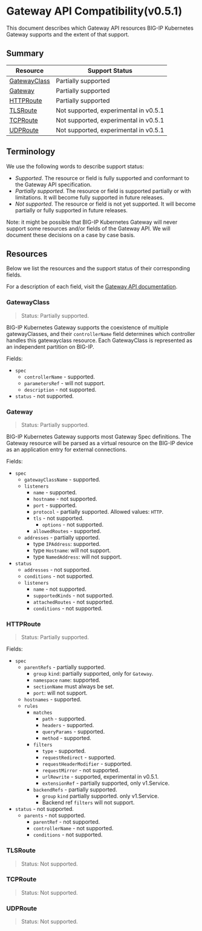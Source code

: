# Gateway API Compatibility(v0.5.1)

This document describes which Gateway API resources BIG-IP Kubernetes Gateway supports and the extent of that support.

## Summary

| Resource | Support Status |
|-|-|
| [GatewayClass](#gatewayclass) | Partially supported |
| [Gateway](#gateway) | Partially supported |
| [HTTPRoute](#httproute) | Partially supported |
| [TLSRoute](#tlsroute) | Not supported, experimental in v0.5.1 |
| [TCPRoute](#tcproute) | Not supported, experimental in v0.5.1 |
| [UDPRoute](#udproute) | Not supported, experimental in v0.5.1 |

## Terminology

We use the following words to describe support status:
- *Supported*. The resource or field is fully supported and conformant to the Gateway API specification.
- *Partially supported*. The resource or field is supported partially or with limitations. It will become fully supported in future releases.
- *Not supported*. The resource or field is not yet supported. It will become partially or fully supported in future releases.

Note: it might be possible that BIG-IP Kubernetes Gateway will never support some resources and/or fields of the Gateway API. We will document these decisions on a case by case basis.

## Resources

Below we list the resources and the support status of their corresponding fields. 

For a description of each field, visit the [Gateway API documentation](https://gateway-api.sigs.k8s.io/references/spec/). 

### GatewayClass 

> Status: Partially supported.

BIG-IP Kubernetes Gateway supports the coexistence of multiple gatewayClasses, and their `controllerName` field determines which controller handles this gatewayclass resource. Each GatewayClass is represented as an independent partition on BIG-IP.

Fields:
* `spec`
	* `controllerName` - supported.
	* `parametersRef` - will not support. 
	* `description` - not supported.
* `status` - not supported.

### Gateway

> Status: Partially supported.

BIG-IP Kubernetes Gateway supports most Gateway Spec definitions. The Gateway resource will be parsed as a virtual resource on the BIG-IP device as an application entry for external connections.

Fields:
* `spec`
	* `gatewayClassName` - supported.
	* `listeners`
		* `name` - supported.
		* `hostname` - not supported.
		* `port` - supported.
		* `protocol` - partially supported. Allowed values: `HTTP`.
		* `tls` - not supported.
		  * `options` - not supported.
		* `allowedRoutes` - supported. 
	* `addresses` - partially upported.
	    * type `IPAddress`: supported.
		* type `Hostname`: will not support.
		* type `NamedAddress`: will not support.
* `status`
  * `addresses` - not supported.
  * `conditions` - not supported.
  * `listeners`
	* `name` - not supported.
	* `supportedKinds` - not supported.
	* `attachedRoutes` - not supported.
	* `conditions` - not supported.

### HTTPRoute

> Status: Partially supported.

Fields:
* `spec`
  * `parentRefs` - partially supported.
    * `group` `kind`: partially supported, only for `Gateway`.
	* `namespace` `name`: supported.
    * `sectionName` must always be set.
	* `port`: will not support. 
  * `hostnames` - supported. 
  * `rules`
	* `matches`
	  * `path` - supported.
	  * `headers` - supported.
	  * `queryParams` - supported. 
	  * `method` -  supported.
	* `filters`
		* `type` - supported.
		* `requestRedirect` - supported. 
		* `requestHeaderModifier` - supported.
        * `requestMirror` - not supported.
        * `urlRewrite` - supported, experimental in v0.5.1.
        * `extensionRef` - partially supported, only v1.Service.
	* `backendRefs` - partially supported.
	    * `group` `kind` partially supported. only v1.Service. 
		* Backend ref `filters` will not support.
* `status` - not supported.
  * `parents` - not supported.
	* `parentRef` - not supported.
	* `controllerName` - not supported.
	* `conditions` - not supported.

### TLSRoute

> Status: Not supported.

### TCPRoute

> Status: Not supported.

### UDPRoute

> Status: Not supported.
